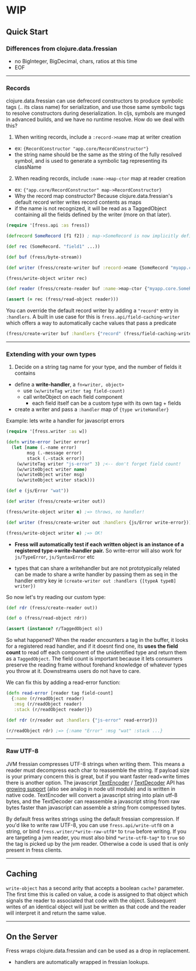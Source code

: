 
# WIP

## Quick Start



### Differences from clojure.data.fressian
  + no BigInteger, BigDecimal, chars, ratios at this time
  + EOF

<hr>

### Records
clojure.data.fressian can use defrecord constructors to produce symbolic tags (.. its class name) for serialization, and use those same symbolic tags to resolve constructors during deserialization. In cljs, symbols are munged in advanced builds, and we have no runtime resolve. How do we deal with this?

1. When writing records, include a `:record->name` map at writer creation
  - ex: `{RecordConstructor "app.core/RecordConstructor"}`
  - the string name should be the same as the string of the fully resolved symbol, and is used to generate a symbolic tag representing its className
2. When reading records, include `:name->map-ctor` map at reader creation
  - ex: `{"app.core/RecordConstructor" map->RecordConstructor}`
  - Why the record map constructor? Because clojure.data.fressian's default record writer writes record contents as maps
  - if the name is not recognized, it will be read as a TaggedObject containing all the fields defined by the writer (more on that later).

``` clojure
(require '[fress.api :as fress])

(defrecord SomeRecord [f1 f2]) ; map->SomeRecord is now implicitly defined

(def rec (SomeRecord. "field1" ...))

(def buf (fress/byte-stream))

(def writer (fress/create-writer buf :record->name {SomeRecord "myapp.core.SomeRecord"}))

(fress/write-object writer rec)

(def reader (fress/create-reader buf :name->map-ctor {"myapp.core.SomeRecord" map->SomeRecord}))

(assert (= rec (fress/read-object reader)))
```

You can override the default record writer by adding a `"record"` entry in `:handlers`. A built in use case for this is `fress.api/field-caching-writer` which offers a way to automatically cache values that pass a predicate

```clojure
(fress/create-writer buf :handlers {"record" (fress/field-caching-writer #{"some repetitive value"})})
```

<hr>

### Extending with your own types
  1. Decide on a string tag name for your type, and the number of fields it contains
  + define a __write-handler__, a `fn<writer, object>`
    + use `(w/writeTag writer tag field-count)`
    + call writeObject on each field component
      + each field itself can be a custom type with its own tag + fields
  + create a writer and pass a `:handler` map of `{type writeHandler}`


Example: lets write a handler for javascript errors

``` clojure
(require '[fress.writer :as w])

(defn write-error [writer error]
  (let [name (.-name error)
        msg (.-message error)
        stack (.-stack error)]
    (w/writeTag writer "js-error" 3) ;<-- don't forget field count!
    (w/writeObject writer name)
    (w/writeObject writer msg)
    (w/writeObject writer stack)))

(def e (js/Error "wat"))

(def writer (fress/create-writer out))

(fress/write-object writer e) ;=> throws, no handler!

(def writer (fress/create-writer out :handlers {js/Error write-error}))

(fress/write-object writer e) ;=> OK!
```

+ __Fress will automatically test if each written object is an instance of a registered type->write-handler pair.__ So write-error will also work for `js/TypeError`, `js/SyntaxError` etc

+ types that can share a writehandler but are not prototypically related can be made to share a write handler by passing them as seq in the handler entry key ie `(create-writer out :handlers {[typeA typeB] writer})`

So now let's try reading our custom type:

```clojure
(def rdr (fress/create-reader out))

(def o (fress/read-object rdr))

(assert (instance? r/TaggedObject o))
```

So what happened? When the reader encounters a tag in the buffer, it looks for a registered read handler, and if it doesnt find one, its **uses the field count** to read off each component of the unidentified type and return them as a `TaggedObject`. The field count is important because it lets consumers preserve the reading frame without forehand knowledge of whatever types you throw at it. Downstreams users do not have to care.

We can fix this by adding a read-error function:

```clojure
(defn read-error [reader tag field-count]
  {:name (r/readObject reader)
   :msg (r/readObject reader)
   :stack (r/readObject reader)})

(def rdr (r/reader out :handlers {"js-error" read-error}))

(r/readObject rdr) ;=> {:name "Error" :msg "wat" :stack ...}

```

<hr>

### Raw UTF-8

JVM fressian compresses UTF-8 strings when writing them. This means a reader must decompress each char to reassemble the string. If payload size is your primary concern this is great, but if you want faster read+write times there is another option. The javascript [TextEncoder][1] / [TextDecoder][2] API has [growing support][3] (also see analog in node util module) and is written in native code. TextEncoder will convert a javascript string into plain utf-8 bytes, and the TextDecoder can reassemble a javascript string from raw bytes faster than javascript can assemble a string from compressed bytes.

By default fress writes strings using the default fressian compression. If you'd like to write raw UTF-8, you can use `fress.api/write-utf8` on a string, or bind  `fress.writer/*write-raw-utf8*` to `true` before writing. If you are targeting a jvm reader, you must also bind `*write-utf8-tag*` to `true` so the tag is picked up by the jvm reader. Otherwise a code is used that is only present in fress clients.

<hr>

## Caching

`write-object` has a second arity that accepts a boolean `cache?` parameter. The first time this is called on value, a code is assigned to that object which signals the reader to associated that code with the object. Subsequent writes of an identical object will just be written as that code and the reader will interpret it and return the same value.

<hr>

## On the Server
Fress wraps clojure.data.fressian and can be used as a drop in replacement.

+ handlers are automatically wrapped in fressian lookups.

[1]: https://developer.mozilla.org/en-US/docs/Web/API/TextEncoder
[2]: https://developer.mozilla.org/en-US/docs/Web/API/TextDecoder
[3]: https://caniuse.com/#feat=textencoder